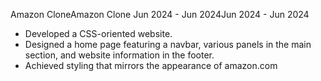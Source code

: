 Amazon CloneAmazon Clone
Jun 2024 - Jun 2024Jun 2024 - Jun 2024
* Developed a CSS-oriented website.
* Designed a home page featuring a navbar, various panels in the main section, and website information in the footer.
* Achieved styling that mirrors the appearance of amazon.com